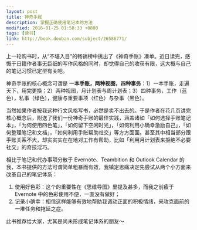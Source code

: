 ```yaml
---
layout: post
title: 神奇手账
description: 掌握正确使用笔记本的方法
modified: 2016-01-25 01:58:33 +0800
tags: [读书]
link: http://book.douban.com/subject/26586771/
---
```

上一轮购书时，从“不堪入目”的畅销榜中挑出了《神奇手账》凑单。近日读完，感慨于日籍作者事无巨细的写作风格的同时，却觉得自己的收获有限，这大概与自己的笔记习惯已定型有关吧。

神奇手账的核心概念可谓是 **一本手账，两种视图，四种事务**：1）一本手账，走遍天下，用完更换；2）两种视图，月计划表与周计划表；3）四种事务，工作（蓝色），私事（绿色），健康与重要事项（红色）与杂事（黑色）。

当然如果作者按我这种行文风格写书，必然是卖不出去的。于是作者在花几页讲完核心概念后，附送了我们一份神奇手账的最佳实践，涵盖诸如「如何选择手账笔记本」，「为何使用四色笔」，「如何留下空闲时光」，「如何利用小确幸激励自己」，「如何整理笔记和文档」，「如何利用手账帮助社交」等方方面面。甚至其中相当部分跟手账关系不大，却实实实在在地对工作有帮助，比如「利用月计划表来拒绝不必要社交」的奇技淫巧。

相比于笔记和代办事项分散于 Evernote、Teambition 和 Outlook Calendar 的我，本书提供的方法可谓简单粗暴而有效，我镇定思痛决定先尝试从两个小方面来改革自己的笔记体系：

1. 使用好色彩：这个的重要性在《思维导图》里提及甚多，而我之前疲于 Evernote 中的色彩使用不便，一直没有做好；
2. 记录小确幸：相信这样能够有效地帮助我调动正面的积极情绪，来攻克面前的一堆任务和拖延之症。

此书推荐给大家，尤其是尚未形成笔记体系的朋友～
